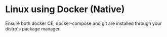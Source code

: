 # Linux using Docker (Native)

Ensure both docker CE, docker-compose and git are installed through your distro's package manager.
